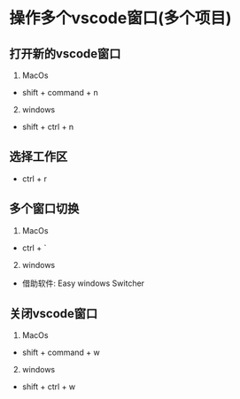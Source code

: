 # 操作多个vscode窗口(多个项目)
## 打开新的vscode窗口
1. MacOs
* shift + command + n

2. windows
* shift + ctrl + n

## 选择工作区
* ctrl + r

## 多个窗口切换
1. MacOs
* ctrl + `

2. windows
* 借助软件: Easy windows Switcher


## 关闭vscode窗口
1. MacOs
* shift + command + w

2. windows
* shift + ctrl + w
